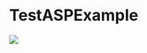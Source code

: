 # TestASPExample

<img src="https://www.devexpress.com/Support/Center/Attachment/GetAttachmentFile/963ac3bc-f886-430e-b460-9321ef0b85d8.png" />
